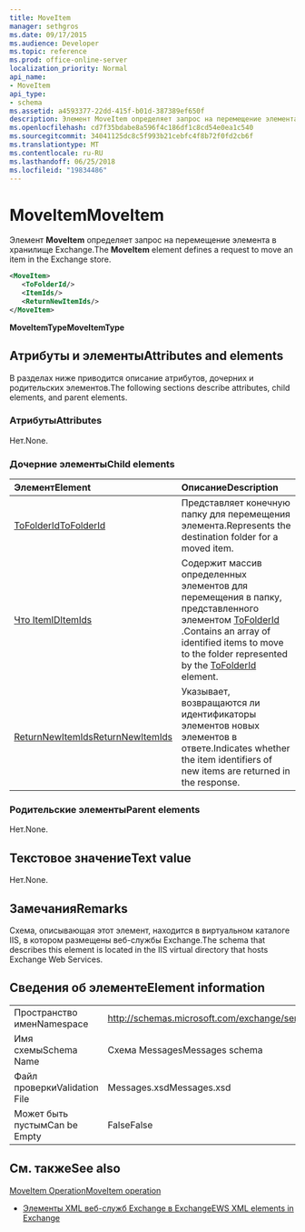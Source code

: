 ```yaml
---
title: MoveItem
manager: sethgros
ms.date: 09/17/2015
ms.audience: Developer
ms.topic: reference
ms.prod: office-online-server
localization_priority: Normal
api_name:
- MoveItem
api_type:
- schema
ms.assetid: a4593377-22dd-415f-b01d-387389ef650f
description: Элемент MoveItem определяет запрос на перемещение элемента в хранилище Exchange.
ms.openlocfilehash: cd7f35bdabe8a596f4c186df1c8cd54e0ea1c540
ms.sourcegitcommit: 34041125dc8c5f993b21cebfc4f8b72f0fd2cb6f
ms.translationtype: MT
ms.contentlocale: ru-RU
ms.lasthandoff: 06/25/2018
ms.locfileid: "19834486"
---
```

# <a name="moveitem"></a><span data-ttu-id="38882-103">MoveItem</span><span class="sxs-lookup"><span data-stu-id="38882-103">MoveItem</span></span>

<span data-ttu-id="38882-104">Элемент **MoveItem** определяет запрос на перемещение элемента в хранилище Exchange.</span><span class="sxs-lookup"><span data-stu-id="38882-104">The **MoveItem** element defines a request to move an item in the Exchange store.</span></span> 
  
```XML
<MoveItem>
   <ToFolderId/>
   <ItemIds/>
   <ReturnNewItemIds/>
</MoveItem>
```

 <span data-ttu-id="38882-105">**MoveItemType**</span><span class="sxs-lookup"><span data-stu-id="38882-105">**MoveItemType**</span></span>
## <a name="attributes-and-elements"></a><span data-ttu-id="38882-106">Атрибуты и элементы</span><span class="sxs-lookup"><span data-stu-id="38882-106">Attributes and elements</span></span>

<span data-ttu-id="38882-107">В разделах ниже приводится описание атрибутов, дочерних и родительских элементов.</span><span class="sxs-lookup"><span data-stu-id="38882-107">The following sections describe attributes, child elements, and parent elements.</span></span>
  
### <a name="attributes"></a><span data-ttu-id="38882-108">Атрибуты</span><span class="sxs-lookup"><span data-stu-id="38882-108">Attributes</span></span>

<span data-ttu-id="38882-109">Нет.</span><span class="sxs-lookup"><span data-stu-id="38882-109">None.</span></span>
  
### <a name="child-elements"></a><span data-ttu-id="38882-110">Дочерние элементы</span><span class="sxs-lookup"><span data-stu-id="38882-110">Child elements</span></span>

|<span data-ttu-id="38882-111">**Элемент**</span><span class="sxs-lookup"><span data-stu-id="38882-111">**Element**</span></span>|<span data-ttu-id="38882-112">**Описание**</span><span class="sxs-lookup"><span data-stu-id="38882-112">**Description**</span></span>|
|:-----|:-----|
|[<span data-ttu-id="38882-113">ToFolderId</span><span class="sxs-lookup"><span data-stu-id="38882-113">ToFolderId</span></span>](tofolderid.md) <br/> |<span data-ttu-id="38882-114">Представляет конечную папку для перемещения элемента.</span><span class="sxs-lookup"><span data-stu-id="38882-114">Represents the destination folder for a moved item.</span></span>  <br/> |
|[<span data-ttu-id="38882-115">Что ItemID</span><span class="sxs-lookup"><span data-stu-id="38882-115">ItemIds</span></span>](itemids.md) <br/> |<span data-ttu-id="38882-116">Содержит массив определенных элементов для перемещения в папку, представленного элементом [ToFolderId](tofolderid.md) .</span><span class="sxs-lookup"><span data-stu-id="38882-116">Contains an array of identified items to move to the folder represented by the [ToFolderId](tofolderid.md) element.</span></span>  <br/> |
|[<span data-ttu-id="38882-117">ReturnNewItemIds</span><span class="sxs-lookup"><span data-stu-id="38882-117">ReturnNewItemIds</span></span>](returnnewitemids.md) <br/> |<span data-ttu-id="38882-118">Указывает, возвращаются ли идентификаторы элементов новых элементов в ответе.</span><span class="sxs-lookup"><span data-stu-id="38882-118">Indicates whether the item identifiers of new items are returned in the response.</span></span>  <br/> |
   
### <a name="parent-elements"></a><span data-ttu-id="38882-119">Родительские элементы</span><span class="sxs-lookup"><span data-stu-id="38882-119">Parent elements</span></span>

<span data-ttu-id="38882-120">Нет.</span><span class="sxs-lookup"><span data-stu-id="38882-120">None.</span></span>
  
## <a name="text-value"></a><span data-ttu-id="38882-121">Текстовое значение</span><span class="sxs-lookup"><span data-stu-id="38882-121">Text value</span></span>

<span data-ttu-id="38882-122">Нет.</span><span class="sxs-lookup"><span data-stu-id="38882-122">None.</span></span>
  
## <a name="remarks"></a><span data-ttu-id="38882-123">Замечания</span><span class="sxs-lookup"><span data-stu-id="38882-123">Remarks</span></span>

<span data-ttu-id="38882-124">Схема, описывающая этот элемент, находится в виртуальном каталоге IIS, в котором размещены веб-службы Exchange.</span><span class="sxs-lookup"><span data-stu-id="38882-124">The schema that describes this element is located in the IIS virtual directory that hosts Exchange Web Services.</span></span>
  
## <a name="element-information"></a><span data-ttu-id="38882-125">Сведения об элементе</span><span class="sxs-lookup"><span data-stu-id="38882-125">Element information</span></span>

|||
|:-----|:-----|
|<span data-ttu-id="38882-126">Пространство имен</span><span class="sxs-lookup"><span data-stu-id="38882-126">Namespace</span></span>  <br/> |http://schemas.microsoft.com/exchange/services/2006/messages  <br/> |
|<span data-ttu-id="38882-127">Имя схемы</span><span class="sxs-lookup"><span data-stu-id="38882-127">Schema Name</span></span>  <br/> |<span data-ttu-id="38882-128">Схема Messages</span><span class="sxs-lookup"><span data-stu-id="38882-128">Messages schema</span></span>  <br/> |
|<span data-ttu-id="38882-129">Файл проверки</span><span class="sxs-lookup"><span data-stu-id="38882-129">Validation File</span></span>  <br/> |<span data-ttu-id="38882-130">Messages.xsd</span><span class="sxs-lookup"><span data-stu-id="38882-130">Messages.xsd</span></span>  <br/> |
|<span data-ttu-id="38882-131">Может быть пустым</span><span class="sxs-lookup"><span data-stu-id="38882-131">Can be Empty</span></span>  <br/> |<span data-ttu-id="38882-132">False</span><span class="sxs-lookup"><span data-stu-id="38882-132">False</span></span>  <br/> |
   
## <a name="see-also"></a><span data-ttu-id="38882-133">См. также</span><span class="sxs-lookup"><span data-stu-id="38882-133">See also</span></span>



[<span data-ttu-id="38882-134">MoveItem Operation</span><span class="sxs-lookup"><span data-stu-id="38882-134">MoveItem operation</span></span>](moveitem-operation.md)


- [<span data-ttu-id="38882-135">Элементы XML веб-служб Exchange в Exchange</span><span class="sxs-lookup"><span data-stu-id="38882-135">EWS XML elements in Exchange</span></span>](ews-xml-elements-in-exchange.md)

